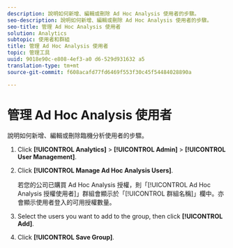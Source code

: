 ```yaml
---
description: 說明如何新增、編輯或刪除 Ad Hoc Analysis 使用者的步驟。
seo-description: 說明如何新增、編輯或刪除 Ad Hoc Analysis 使用者的步驟。
seo-title: 管理 Ad Hoc Analysis 使用者
solution: Analytics
subtopic: 使用者和群組
title: 管理 Ad Hoc Analysis 使用者
topic: 管理工具
uuid: 9018e90c-e808-4ef3-a0 d6-529d931632 a5
translation-type: tm+mt
source-git-commit: f608acafd77fd6469f553f30c45f54484028890a

---
```



# 管理 Ad Hoc Analysis 使用者

說明如何新增、編輯或刪除臨機分析使用者的步驟。

1. Click **[!UICONTROL Analytics]** &gt; **[!UICONTROL Admin]** &gt; **[!UICONTROL User Management]**.
1. Click **[!UICONTROL Manage Ad Hoc Analysis Users]**.

   若您的公司已購買 Ad Hoc Analysis 授權，則「[!UICONTROL Ad Hoc Analysis 授權使用者]」群組會顯示於「[!UICONTROL 群組名稱]」欄中。亦會顯示使用者登入的可用授權數量。

1. Select the users you want to add to the group, then click **[!UICONTROL Add]**.
1. Click **[!UICONTROL Save Group]**.
